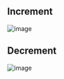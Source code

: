 ## Increment
              
![image](https://user-images.githubusercontent.com/65382019/129560875-71804cc9-51bb-4010-926a-b350ae780ebc.png)

## Decrement

![image](https://user-images.githubusercontent.com/65382019/129560776-20978db5-4e1c-46cd-a3c7-a7335a954eb0.png)

